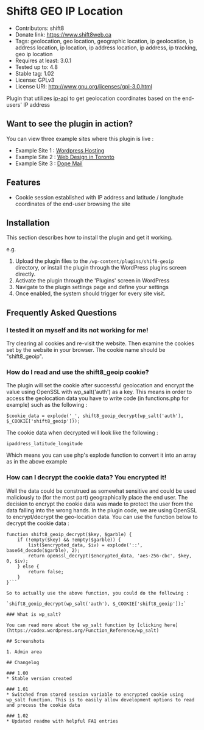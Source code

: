 # Shift8 GEO IP Location
* Contributors: shift8
* Donate link: https://www.shift8web.ca
* Tags: geolocation, geo location, geographic location, ip geolocation, ip address location, ip location, ip address location, ip address, ip tracking, geo ip location
* Requires at least: 3.0.1
* Tested up to: 4.8
* Stable tag: 1.02
* License: GPLv3
* License URI: http://www.gnu.org/licenses/gpl-3.0.html

Plugin that utilizes [ip-api](http://ip-api.com) to get geolocation coordinates based on the end-users' IP address

## Want to see the plugin in action?

You can view three example sites where this plugin is live :

- Example Site 1 : [Wordpress Hosting](https://www.stackstar.com "Wordpress Hosting")
- Example Site 2 : [Web Design in Toronto](https://www.shift8web.ca "Web Design in Toronto")
- Example Site 3 : [Dope Mail](https://dopemail.com "Buy Weed Online")

## Features

- Cookie session established with IP address and latitude / longitude coordinates of the end-user browsing the site

## Installation 

This section describes how to install the plugin and get it working.

e.g.

1. Upload the plugin files to the `/wp-content/plugins/shif8-geoip` directory, or install the plugin through the WordPress plugins screen directly.
2. Activate the plugin through the 'Plugins' screen in WordPress
3. Navigate to the plugin settings page and define your settings
3. Once enabled, the system should trigger for every site visit.

## Frequently Asked Questions 

### I tested it on myself and its not working for me! 

Try clearing all cookies and re-visit the website. Then examine the cookies set by the website in your browser. The cookie name should be "shift8_geoip".

### How do I read and use the shift8_geoip cookie?

The plugin will set the cookie after successful geolocation and encrypt the value using OpenSSL with wp_salt('auth') as a key. This means in order to access the geolocation data you have to write code (in functions.php for example) such as the following :

`$cookie_data = explode('_', shift8_geoip_decrypt(wp_salt('auth'), $_COOKIE['shift8_geoip']));`

The cookie data when decrypted will look like the following :

`ipaddress_latitude_longitude`

Which means you can use php's explode function to convert it into an array as in the above example

### How can I decrypt the cookie data? You encrypted it!

Well the data could be construed as somewhat sensitive and could be used maliciously to (for the most part) geographically place the end user. The decision to encrypt the cookie data was made to protect the user from the data falling into the wrong hands. In the plugin code, we are using OpenSSL to encrypt/decrypt the geo-location data. You can use the function below to decrypt the cookie data :

```// Function to decrypt session data
function shift8_geoip_decrypt($key, $garble) {
    if (!empty($key) && !empty($garble)) {
        list($encrypted_data, $iv) = explode('::', base64_decode($garble), 2);
        return openssl_decrypt($encrypted_data, 'aes-256-cbc', $key, 0, $iv);
    } else {
        return false;
    }
}```

So to actually use the above function, you could do the following :

`shift8_geoip_decrypt(wp_salt('auth'), $_COOKIE['shift8_geoip']);`

### What is wp_salt?

You can read more about the wp_salt function by [clicking here](https://codex.wordpress.org/Function_Reference/wp_salt)

## Screenshots 

1. Admin area

## Changelog 

### 1.00
* Stable version created

### 1.01
* Switched from stored session variable to encrypted cookie using wp_salt function. This is to easily allow development options to read and process the cookie data

### 1.02
* Updated readme with helpful FAQ entries
